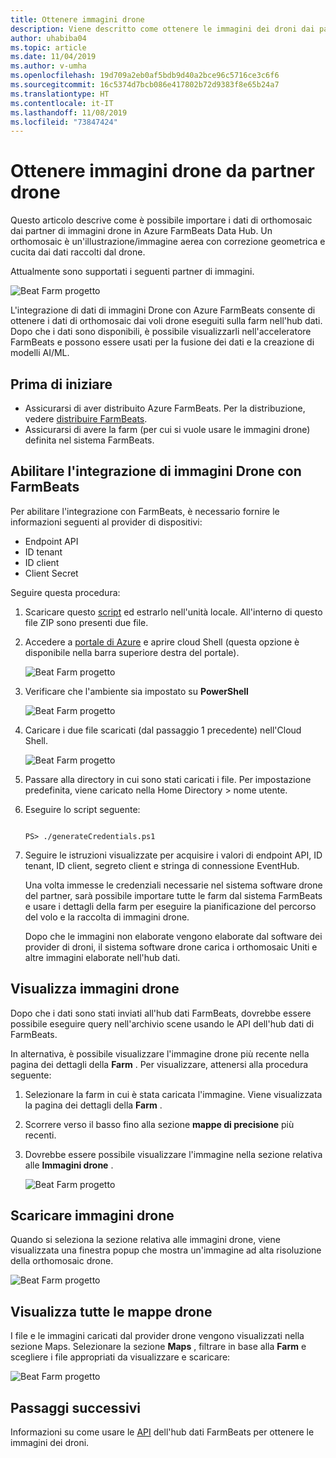 ```yaml
---
title: Ottenere immagini drone
description: Viene descritto come ottenere le immagini dei droni dai partner
author: uhabiba04
ms.topic: article
ms.date: 11/04/2019
ms.author: v-umha
ms.openlocfilehash: 19d709a2eb0af5bdb9d40a2bce96c5716ce3c6f6
ms.sourcegitcommit: 16c5374d7bcb086e417802b72d9383f8e65b24a7
ms.translationtype: HT
ms.contentlocale: it-IT
ms.lasthandoff: 11/08/2019
ms.locfileid: "73847424"
---
```

# <a name="get-drone-imagery-from-drone-partners"></a>Ottenere immagini drone da partner drone

Questo articolo descrive come è possibile importare i dati di orthomosaic dai partner di immagini drone in Azure FarmBeats Data Hub. Un orthomosaic è un'illustrazione/immagine aerea con correzione geometrica e cucita dai dati raccolti dal drone.

Attualmente sono supportati i seguenti partner di immagini.

  ![Beat Farm progetto](./media/get-drone-imagery-from-drone-partner/drone-partner-1.png)

L'integrazione di dati di immagini Drone con Azure FarmBeats consente di ottenere i dati di orthomosaic dai voli drone eseguiti sulla farm nell'hub dati. Dopo che i dati sono disponibili, è possibile visualizzarli nell'acceleratore FarmBeats e possono essere usati per la fusione dei dati e la creazione di modelli AI/ML.

## <a name="before-you-begin"></a>Prima di iniziare

  - Assicurarsi di aver distribuito Azure FarmBeats. Per la distribuzione, vedere [distribuire FarmBeats](prepare-for-deployment.md).
  - Assicurarsi di avere la farm (per cui si vuole usare le immagini drone) definita nel sistema FarmBeats.

## <a name="enable-drone-imagery-integration-with-farmbeats"></a>Abilitare l'integrazione di immagini Drone con FarmBeats   

Per abilitare l'integrazione con FarmBeats, è necessario fornire le informazioni seguenti al provider di dispositivi:  
 - Endpoint API  
 - ID tenant  
 - ID client  
 - Client Secret  

Seguire questa procedura:

1. Scaricare questo [script](https://aka.ms/farmbeatspartnerscript) ed estrarlo nell'unità locale. All'interno di questo file ZIP sono presenti due file.  
2. Accedere a [portale di Azure](https://portal.azure.com/) e aprire cloud Shell (questa opzione è disponibile nella barra superiore destra del portale).   

    ![Beat Farm progetto](./media/get-drone-imagery-from-drone-partner/navigation-bar-1.png)

3. Verificare che l'ambiente sia impostato su **PowerShell**

    ![Beat Farm progetto](./media/get-drone-imagery-from-drone-partner/power-shell-new-1.png)

4. Caricare i due file scaricati (dal passaggio 1 precedente) nell'Cloud Shell.  

    ![Beat Farm progetto](./media/get-drone-imagery-from-drone-partner/power-shell-two-1.png)

5. Passare alla directory in cui sono stati caricati i file. Per impostazione predefinita, viene caricato nella Home Directory > nome utente.  
6. Eseguire lo script seguente:

    ```azurepowershell-interactive 

    PS> ./generateCredentials.ps1   

    ```

7. Seguire le istruzioni visualizzate per acquisire i valori di endpoint API, ID tenant, ID client, segreto client e stringa di connessione EventHub.

    Una volta immesse le credenziali necessarie nel sistema software drone del partner, sarà possibile importare tutte le farm dal sistema FarmBeats e usare i dettagli della farm per eseguire la pianificazione del percorso del volo e la raccolta di immagini drone.

    Dopo che le immagini non elaborate vengono elaborate dal software dei provider di droni, il sistema software drone carica i orthomosaic Uniti e altre immagini elaborate nell'hub dati.

## <a name="view-drone-imagery"></a>Visualizza immagini drone

Dopo che i dati sono stati inviati all'hub dati FarmBeats, dovrebbe essere possibile eseguire query nell'archivio scene usando le API dell'hub dati di FarmBeats.

In alternativa, è possibile visualizzare l'immagine drone più recente nella pagina dei dettagli della **Farm** . Per visualizzare, attenersi alla procedura seguente:  

1. Selezionare la farm in cui è stata caricata l'immagine. Viene visualizzata la pagina dei dettagli della **Farm** .
2. Scorrere verso il basso fino alla sezione **mappe di precisione** più recenti.
3. Dovrebbe essere possibile visualizzare l'immagine nella sezione relativa alle **Immagini drone** .

    ![Beat Farm progetto](./media/get-drone-imagery-from-drone-partner/drone-imagery-1.png)

## <a name="download-drone-imagery"></a>Scaricare immagini drone

Quando si seleziona la sezione relativa alle immagini drone, viene visualizzata una finestra popup che mostra un'immagine ad alta risoluzione della orthomosaic drone.

![Beat Farm progetto](./media/get-drone-imagery-from-drone-partner/download-drone-imagery-1.png)

## <a name="view-all-drone-maps"></a>Visualizza tutte le mappe drone

I file e le immagini caricati dal provider drone vengono visualizzati nella sezione Maps. Selezionare la sezione **Maps** , filtrare in base alla **Farm** e scegliere i file appropriati da visualizzare e scaricare:

  ![Beat Farm progetto](./media/get-drone-imagery-from-drone-partner/view-drone-maps-1.png)

## <a name="next-steps"></a>Passaggi successivi

Informazioni su come usare le [API](references-for-farmbeats.md#rest-api) dell'hub dati FarmBeats per ottenere le immagini dei droni.
